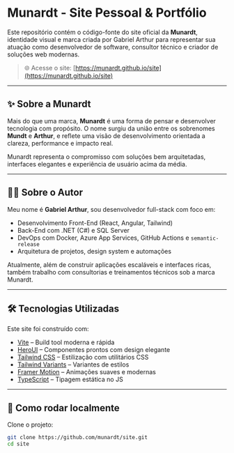 # Munardt - Site Pessoal & Portfólio

Este repositório contém o código-fonte do site oficial da **Munardt**, identidade visual e marca criada por Gabriel Arthur para representar sua atuação como desenvolvedor de software, consultor técnico e criador de soluções web modernas.

> 🌐 Acesse o site: [https://munardt.github.io/site](https://munardt.github.io/site)

---

## ✨ Sobre a Munardt

Mais do que uma marca, **Munardt** é uma forma de pensar e desenvolver tecnologia com propósito. O nome surgiu da união entre os sobrenomes **Mundt** e **Arthur**, e reflete uma visão de desenvolvimento orientada a clareza, performance e impacto real.

Munardt representa o compromisso com soluções bem arquitetadas, interfaces elegantes e experiência de usuário acima da média.

---

## 👨‍💻 Sobre o Autor

Meu nome é **Gabriel Arthur**, sou desenvolvedor full-stack com foco em:

- Desenvolvimento Front-End (React, Angular, Tailwind)
- Back-End com .NET (C#) e SQL Server
- DevOps com Docker, Azure App Services, GitHub Actions e `semantic-release`
- Arquitetura de projetos, design system e automações

Atualmente, além de construir aplicações escaláveis e interfaces ricas, também trabalho com consultorias e treinamentos técnicos sob a marca Munardt.

---

## 🛠️ Tecnologias Utilizadas

Este site foi construído com:

- [Vite](https://vitejs.dev/guide/) – Build tool moderna e rápida
- [HeroUI](https://heroui.com) – Componentes prontos com design elegante
- [Tailwind CSS](https://tailwindcss.com) – Estilização com utilitários CSS
- [Tailwind Variants](https://tailwind-variants.org) – Variantes de estilos
- [Framer Motion](https://www.framer.com/motion) – Animações suaves e modernas
- [TypeScript](https://www.typescriptlang.org) – Tipagem estática no JS

---

## 🚀 Como rodar localmente

Clone o projeto:

```bash
git clone https://github.com/munardt/site.git
cd site
```
